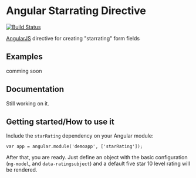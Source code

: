 # Angular Starrating Directive
[![Build Status](https://travis-ci.org/amlang/angular-starrating-directive.svg?branch=master)](https://travis-ci.org/amlang/angular-starrating-directive.svg?branch=master)

[AngularJS](http://angularjs.org/) directive for creating "starrating" form fields

## Examples
comming soon 

## Documentation

Still working on it.

## Getting started/How to use it

Include the `starRating` dependency on your Angular module:
```
var app = angular.module('demoapp', ['starRating']);
```

After that, you are ready. Just define an object with the basic configuration (`ng-model`, and `data-ratingsubject`) and a default five star 10 level rating will be rendered.
